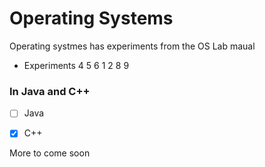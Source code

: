 
# Operating Systems
Operating systmes has experiments from the OS Lab maual 
- Experiments 4 5 6 1 2 8 9

### In Java and C++
- [ ] Java
- [x] C++


More to come soon 
